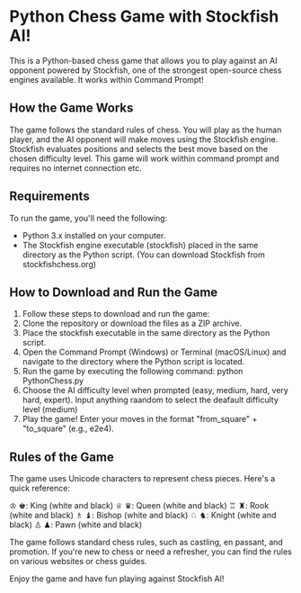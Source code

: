 # Python Chess Game with Stockfish AI! 
This is a Python-based chess game that allows you to play against an AI opponent powered by Stockfish, one of the strongest open-source chess engines available. It works within Command Prompt!

## How the Game Works
The game follows the standard rules of chess. You will play as the human player, and the AI opponent will make moves using the Stockfish engine. Stockfish evaluates positions and selects the best move based on the chosen difficulty level.
This game will work wiithin command prompt and requires no internet connection etc.
## Requirements
To run the game, you'll need the following:
  - Python 3.x installed on your computer.
  - The Stockfish engine executable (stockfish) placed in the same directory as the Python script. (You can download Stockfish from stockfishchess.org)

## How to Download and Run the Game
  1. Follow these steps to download and run the game:
  2. Clone the repository or download the files as a ZIP archive. 
  3. Place the stockfish executable in the same directory as the Python script.
  4. Open the Command Prompt (Windows) or Terminal (macOS/Linux) and navigate to the directory where the Python script is located.
  5. Run the game by executing the following command: python PythonChess.py
  6. Choose the AI difficulty level when prompted (easy, medium, hard, very hard, expert). Input anything raandom to select the deafault difficulty level (medium)
  7. Play the game! Enter your moves in the format "from_square" + "to_square" (e.g., e2e4).

## Rules of the Game
The game uses Unicode characters to represent chess pieces. Here's a quick reference:

 ♔ ♚: King (white and black)
 ♕ ♛: Queen (white and black)
 ♖ ♜: Rook (white and black)
 ♗ ♝: Bishop (white and black)
 ♘ ♞: Knight (white and black)
 ♙ ♟: Pawn (white and black)

The game follows standard chess rules, such as castling, en passant, and promotion. If you're new to chess or need a refresher, you can find the rules on various websites or chess guides.

Enjoy the game and have fun playing against Stockfish AI!
